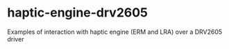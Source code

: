 # haptic-engine-drv2605
Examples of interaction with haptic engine (ERM and LRA) over a DRV2605 driver

